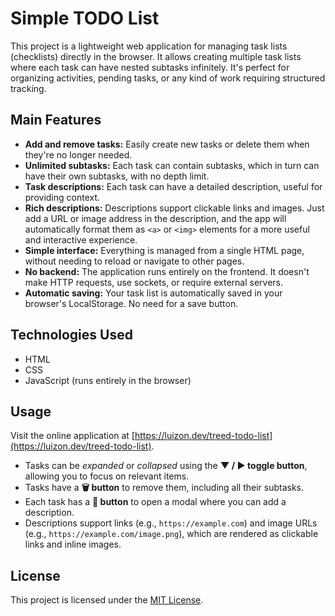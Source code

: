 # Simple TODO List

This project is a lightweight web application for managing task lists (checklists) directly in the browser. It allows creating multiple task lists where each task can have nested subtasks infinitely. It's perfect for organizing activities, pending tasks, or any kind of work requiring structured tracking.

## Main Features

- **Add and remove tasks:** Easily create new tasks or delete them when they're no longer needed.
- **Unlimited subtasks:** Each task can contain subtasks, which in turn can have their own subtasks, with no depth limit.
- **Task descriptions:** Each task can have a detailed description, useful for providing context.
- **Rich descriptions:** Descriptions support clickable links and images. Just add a URL or image address in the description, and the app will automatically format them as `<a>` or `<img>` elements for a more useful and interactive experience.
- **Simple interface:** Everything is managed from a single HTML page, without needing to reload or navigate to other pages.
- **No backend:** The application runs entirely on the frontend. It doesn't make HTTP requests, use sockets, or require external servers.
- **Automatic saving:** Your task list is automatically saved in your browser's LocalStorage. No need for a save button.

## Technologies Used

- HTML
- CSS
- JavaScript (runs entirely in the browser)

## Usage

Visit the online application at [https://luizon.dev/treed-todo-list](https://luizon.dev/treed-todo-list).

- Tasks can be *expanded* or *collapsed* using the **▼ / ▶ toggle button**, allowing you to focus on relevant items.
- Tasks have a **🗑 button** to remove them, including all their subtasks.
- Each task has a **📝 button** to open a modal where you can add a description.
- Descriptions support links (e.g., `https://example.com`) and image URLs (e.g., `https://example.com/image.png`), which are rendered as clickable links and inline images.

## License
This project is licensed under the [MIT License](LICENSE.txt).